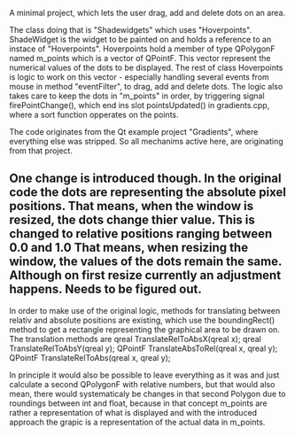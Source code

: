 A minimal project, which lets the user drag, add and delete dots on an area. 

The class doing that is "Shadewidgets" which uses "Hoverpoints". 
ShadeWidget is the widget to be painted on and holds a reference to an instace of "Hoverpoints". 
Hoverpoints hold a member of type QPolygonF named m_points which is a vector of QPointF. This vector represent the numerical values of the dots to be displayed. 
The rest of class Hoverpoints is logic to work on this vector - especially handling several events from mouse in method "eventFilter", to drag, add and delete dots. 
The logic also takes care to keep the dots in "m_points" in order, by triggering signal firePointChange(), which end ins slot pointsUpdated() in gradients.cpp, 
where a sort function opperates on the points.  

The code originates from the Qt example project "Gradients", where everything else was stripped. So all mechanims active here, are originating from that project. 

One change is introduced though. In the original code the dots are representing the absolute pixel positions. That means, when the window is resized, the dots change 
thier value. 
This is changed to relative positions ranging between
0.0 and 1.0
That means, when resizing the window, the values of the dots remain the same. Although on first resize currently an adjustment happens. Needs to be figured out. 
-
In order to make use of the original logic, methods for translating between relativ and absolute positions are existing, which use the boundingRect() method to get a 
rectangle representing the graphical area to be drawn on. 
The translation methods are
    qreal TranslateRelToAbsX(qreal x);
    qreal TranslateRelToAbsY(qreal y);
    QPointF TranslateAbsToRel(qreal x, qreal y);
    QPointF TranslateRelToAbs(qreal x, qreal y);

In principle it would also be possible to leave everything as it was and just calculate a second QPolygonF with relative numbers, but that would also mean, there would systematicaly
be changes in that second Polygon due to roundings between int and float, because in that concept m_points are rather a representation of what is displayed and with the introduced 
approach the grapic is a representation of the actual data in m_points. 
